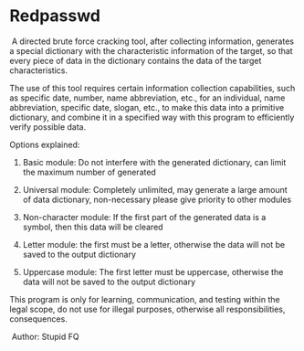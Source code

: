 # Redpasswd
​	A directed brute force cracking tool, after collecting information, generates a special dictionary with the characteristic information of the target, so that every piece of data in the dictionary contains the data of the target characteristics.

The use of this tool requires certain information collection capabilities, such as specific date, number, name abbreviation, etc., for an individual, name abbreviation, specific date, slogan, etc., to make this data into a primitive dictionary, and combine it in a specified way with this program to efficiently verify possible data.

Options explained:

1. Basic module: Do not interfere with the generated dictionary, can limit the maximum number of generated

2. Universal module: Completely unlimited, may generate a large amount of data dictionary, non-necessary please give priority to other modules

3. Non-character module: If the first part of the generated data is a symbol, then this data will be cleared

4. Letter module: the first must be a letter, otherwise the data will not be saved to the output dictionary

5. Uppercase module: The first letter must be uppercase, otherwise the data will not be saved to the output dictionary

This program is only for learning, communication, and testing within the legal scope, do not use for illegal purposes, otherwise all responsibilities, consequences.

​																												 Author: Stupid FQ
